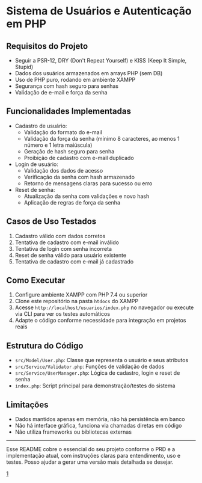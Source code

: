 # Sistema de Usuários e Autenticação em PHP

## Requisitos do Projeto
- Seguir a PSR-12, DRY (Don't Repeat Yourself) e KISS (Keep It Simple, Stupid)
- Dados dos usuários armazenados em arrays PHP (sem DB)
- Uso de PHP puro, rodando em ambiente XAMPP
- Segurança com hash seguro para senhas 
- Validação de e-mail e força da senha

## Funcionalidades Implementadas
- Cadastro de usuário:
  - Validação do formato do e-mail
  - Validação da força da senha (mínimo 8 caracteres, ao menos 1 número e 1 letra maiúscula)
  - Geração de hash seguro para senha
  - Proibição de cadastro com e-mail duplicado
- Login de usuário:
  - Validação dos dados de acesso
  - Verificação da senha com hash armazenado
  - Retorno de mensagens claras para sucesso ou erro
- Reset de senha:
  - Atualização da senha com validações e novo hash
  - Aplicação de regras de força da senha

## Casos de Uso Testados
1. Cadastro válido com dados corretos
2. Tentativa de cadastro com e-mail inválido
3. Tentativa de login com senha incorreta
4. Reset de senha válido para usuário existente
5. Tentativa de cadastro com e-mail já cadastrado

## Como Executar
1. Configure ambiente XAMPP com PHP 7.4 ou superior
2. Clone este repositório na pasta `htdocs` do XAMPP
3. Acesse `http://localhost/usuarios/index.php` no navegador ou execute via CLI para ver os testes automáticos
4. Adapte o código conforme necessidade para integração em projetos reais

## Estrutura do Código
- `src/Model/User.php`: Classe que representa o usuário e seus atributos
- `src/Service/Validator.php`: Funções de validação de dados
- `src/Service/UserManager.php`: Lógica de cadastro, login e reset de senha
- `index.php`: Script principal para demonstração/testes do sistema

## Limitações
- Dados mantidos apenas em memória, não há persistência em banco
- Não há interface gráfica, funciona via chamadas diretas em código
- Não utiliza frameworks ou bibliotecas externas

***

Esse README cobre o essencial do seu projeto conforme o PRD e a implementação atual, com instruções claras para entendimento, uso e testes. Posso ajudar a gerar uma versão mais detalhada se desejar.

[1](https://ppl-ai-file-upload.s3.amazonaws.com/web/direct-files/attachments/110010755/719ab10a-163d-48ee-9490-6d42f356f86e/projeto-2-user-auth-prd.pdf)